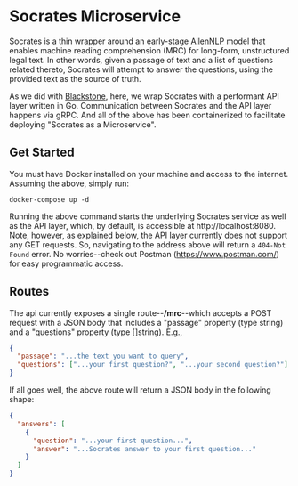 # Socrates Microservice

Socrates is a thin wrapper around an early-stage [AllenNLP](https://allennlp.org/) model that enables machine reading comprehension (MRC) for long-form, unstructured legal text. In other words, given a passage of text and a list of questions related thereto, Socrates will attempt to answer the questions, using the provided text as the source of truth.

As we did with [Blackstone](https://github.com/medelman17/blackstone-api), here, we wrap Socrates with a performant API layer written in Go. Communication between Socrates and the API layer happens via gRPC. And all of the above has been containerized to facilitate deploying "Socrates as a Microservice".

## Get Started

You must have Docker installed on your machine and access to the internet. Assuming the above, simply run:

`docker-compose up -d`

Running the above command starts the underlying Socrates service as well as the API layer,
which, by default, is accessible at http://localhost:8080. Note, however, as explained below,
the API layer currently does not support any GET requests. So, navigating to the address above
will return a `404-Not Found` error. No worries--check out Postman (https://www.postman.com/)
for easy programmatic access.

## Routes

The api currently exposes a single route--**/mrc**--which accepts a POST request with a JSON body that includes a "passage" property (type string) and a "questions" property (type []string). E.g.,

```json
{
  "passage": "...the text you want to query",
  "questions": ["...your first question?", "...your second question?"]
}
```

If all goes well, the above route will return a JSON body in the following shape:

```json
{
  "answers": [
    {
      "question": "...your first question...",
      "answer": "...Socrates answer to your first question..."
    }
  ]
}
```
